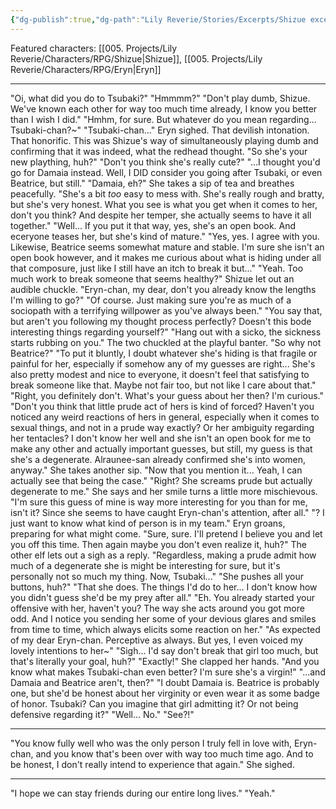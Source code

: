 ```yaml
---
{"dg-publish":true,"dg-path":"Lily Reverie/Stories/Excerpts/Shizue excerpt 2.md","permalink":"/lily-reverie/stories/excerpts/shizue-excerpt-2/","created":"2023-06-29T02:58:24.206-03:00","updated":"2024-01-21T01:41:23.594-03:00"}
---
```



Featured characters: [[005. Projects/Lily Reverie/Characters/RPG/Shizue\|Shizue]], [[005. Projects/Lily Reverie/Characters/RPG/Eryn\|Eryn]]

---

"Oi, what did you do to Tsubaki?"
"Hmmmm?"
"Don't play dumb, Shizue. We've known each other for way too much time already, I know you better than I wish I did."
"Hmhm, for sure. But whatever do you mean regarding... Tsubaki-chan?~"
"Tsubaki-chan..." Eryn sighed. That devilish intonation. That honorific. This was Shizue's way of simultaneously playing dumb and confirming that it was indeed, what the redhead thought. "So she's your new plaything, huh?"
"Don't you think she's really cute?"
"...I thought you'd go for Damaia instead. Well, I DID consider you going after Tsubaki, or even Beatrice, but still."
"Damaia, eh?" She takes a sip of tea and breathes peacefully. "She's a bit *too* easy to mess with. She's really rough and bratty, but she's very honest. What you see is what you get when it comes to her, don't you think? And despite her temper, she actually seems to have it all together."
"Well... If you put it that way, yes, she's an open book. And eceryone teases her, but she's kind of mature."
"Yes, yes. I agree with you. Likewise, Beatrice seems somewhat mature and stable. I'm sure she isn't an open book however, and it makes me curious about what is hiding under all that composure, just like I still have an itch to break it but..."
"Yeah. Too much work to break someone that seems healthy?" Shizue let out an audible chuckle.
"Eryn-chan, my dear, don't you already know the lengths I'm willing to go?"
"Of course. Just making sure you're as much of a sociopath with a terrifying willpower as you've always been."
"You say that, but aren't you following my thought process perfectly? Doesn't this bode interesting things regarding yourself?"
"Hang out with a sicko, the sickness starts rubbing on you." The two chuckled at the playful banter. "So why not Beatrice?"
"To put it bluntly, I doubt whatever she's hiding is that fragile or painful for her, especially if somehow any of my guesses are right... She's also pretty modest and nice to everyone, it doesn't feel that satisfying to break someone like that. Maybe not fair too, but not like I care about that."
"Right, you definitely don't. What's your guess about her then? I'm curious."
"Don't you think that little prude act of hers is kind of forced? Haven't you noticed any weird reactions of hers in general, especially when it comes to sexual things, and not in a prude way exactly? Or her ambiguity regarding her tentacles? I don't know her well and she isn't an open book for me to make any other and actually important guesses, but still, my guess is that she's a degenerate. Alraunee-san already confirmed she's into women, anyway." She takes another sip.
"Now that you mention it... Yeah, I can actually see that being the case."
"Right? She screams prude but actually degenerate to me." She says and her smile turns a little more mischievous. "I'm sure this guess of mine is way more interesting for you than for me, isn't it? Since she seems to have caught Eryn-chan's attention, after all."
"? I just want to know what kind of person is in my team." Eryn groans, preparing for what might come.
"Sure, sure. I'll pretend I believe you and let you off this time. Then again maybe you don't even realize it, huh?" The other elf lets out a sigh as a reply. "Regardless, making a prude admit how much of a degenerate she is might be interesting for sure, but it's personally not so much my thing. Now, Tsubaki..."
"She pushes all your buttons, huh?"
"That she does. The things I'd do to her... I don't know how you didn't guess she'd be my prey after all."
"Eh. You already started your offensive with her, haven't you? The way she acts around you got more odd. And I notice you sending her some of your devious glares and smiles from time to time, which always elicits some reaction on her."
"As expected of my dear Eryn-chan. Perceptive as always. But yes, I even voiced my lovely intentions to her~"
"Sigh... I'd say don't break that girl too much, but that's literally your goal, huh?"
"Exactly!" She clapped her hands.
"And you know what makes Tsubaki-chan even better? I'm sure she's a virgin!"
"...and Damaia and Beatrice aren't, then?"
"I doubt Damaia is. Beatrice is probably one, but she'd be honest about her virginity or even wear it as some badge of honor. Tsubaki? Can you imagine that girl admitting it? Or not being defensive regarding it?"
"Well... No."
"See?!"

---
"You know fully well who was the only person I truly fell in love with, Eryn-chan, and you know that's been over with way too much time ago. And to be honest, I don't really intend to experience that again." She sighed.

---
"I hope we can stay friends during our entire long lives."
"Yeah."
